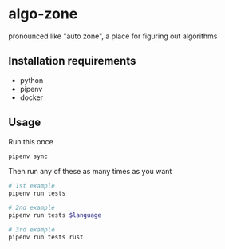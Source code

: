 # algo-zone

pronounced like "auto zone", a place for figuring out algorithms

## Installation requirements

- python
- pipenv
- docker

## Usage

Run this once

```bash
pipenv sync
```

Then run any of these as many times as you want

```bash
# 1st example
pipenv run tests

# 2nd example
pipenv run tests $language

# 3rd example
pipenv run tests rust
```
